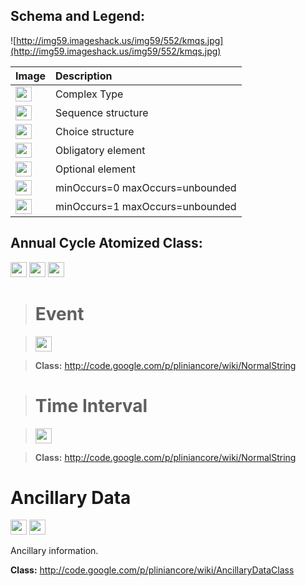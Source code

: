 <h2><b>Schema and Legend:</b></h2>



![http://img59.imageshack.us/img59/552/kmqs.jpg](http://img59.imageshack.us/img59/552/kmqs.jpg)


|Image|Description|
|:----|:----------|
|<img src='http://imageshack.us/a/img16/5397/multipleg.jpg' width='26' height='24' />|Complex Type|
|<img src='http://img6.imageshack.us/img6/1315/sequencej.jpg' width='26' height='24' />|Sequence structure|
|<img src='http://img266.imageshack.us/img266/2791/choice.jpg' width='26' height='24' />|Choice structure|
|<img src='http://img52.imageshack.us/img52/2777/elementkw.jpg' width='26' height='24' />|Obligatory element|
|<img src='http://img585.imageshack.us/img585/4808/optional.jpg' width='26' height='24' />|Optional element|
|<img src='http://img19.imageshack.us/img19/4356/infinitol.jpg' width='26' height='24' />|minOccurs=0 maxOccurs=unbounded|
|<img src='http://img198.imageshack.us/img198/6134/unoinfinito.jpg' width='26' height='24' />|minOccurs=1 maxOccurs=unbounded|


<h2><b>Annual Cycle Atomized Class:</b></h2>

<img src='http://imageshack.us/a/img16/5397/multipleg.jpg' width='26' height='24' /> <img src='http://img6.imageshack.us/img6/1315/sequencej.jpg' width='26' height='24' /> <img src='http://img198.imageshack.us/img198/6134/unoinfinito.jpg' width='26' height='24' />

> # Event #

> <img src='http://img52.imageshack.us/img52/2777/elementkw.jpg' width='26' height='24' />

> <b>Class:</b> http://code.google.com/p/pliniancore/wiki/NormalString

> # Time Interval #

> <img src='http://img52.imageshack.us/img52/2777/elementkw.jpg' width='26' height='24' />

> <b>Class:</b> http://code.google.com/p/pliniancore/wiki/NormalString

# Ancillary Data #

<img src='http://imageshack.us/a/img16/5397/multipleg.jpg' width='26' height='24' /> <img src='http://img19.imageshack.us/img19/4356/infinitol.jpg' width='26' height='24' />

Ancillary information.

<b>Class:</b> http://code.google.com/p/pliniancore/wiki/AncillaryDataClass